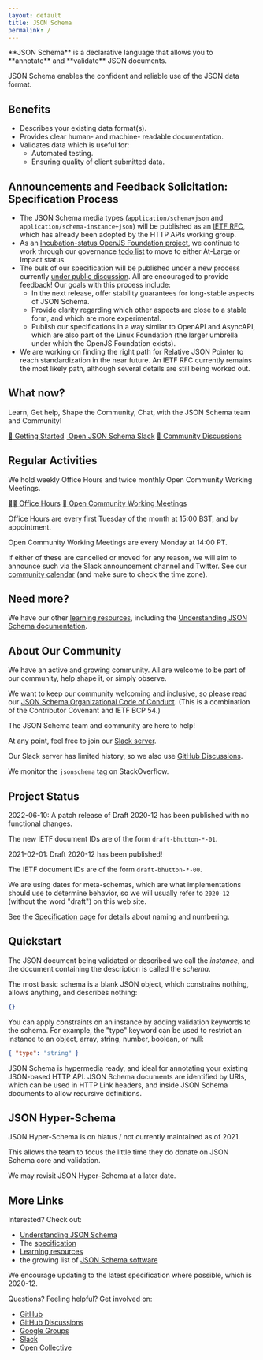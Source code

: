 ```yaml
---
layout: default
title: JSON Schema
permalink: /
---
```


<div class="text-center">
**JSON Schema** is a declarative language that allows you to **annotate** and **validate** JSON documents.

JSON Schema enables the confident and reliable use of the JSON data format.
</div>


## Benefits

<div class="block" markdown="1">

* Describes your existing data format(s).
* Provides clear human- and machine- readable documentation.
* Validates data which is useful for:
    * Automated testing.
    * Ensuring quality of client submitted data.

</div>

## Announcements and Feedback Solicitation: Specification Process

* The JSON Schema media types (`application/schema+json` and `application/schema-instance+json`) will be published as an [IETF RFC](https://datatracker.ietf.org/doc/draft-ietf-httpapi-rest-api-mediatypes/), which has already been adopted by the HTTP APIs working group.
* As an [Incubation-status OpenJS Foundation project](https://openjsf.org/projects/#incubating), we continue to work through our governance [todo list](https://github.com/json-schema-org/community/issues/129) to move to either At-Large or Impact status.
* The bulk of our specification will be published under a new process currently [under public discussion](https://github.com/orgs/json-schema-org/discussions/234).  All are encouraged to provide feedback!  Our goals with this process include:
    * In the next release, offer stability guarantees for long-stable aspects of JSON Schema.
    * Provide clarity regarding which other aspects are close to a stable form, and which are more experimental.
    * Publish our specifications in a way similar to OpenAPI and AsyncAPI, which are also part of the Linux Foundation (the larger umbrella under which the OpenJS Foundation exists).
* We are working on finding the right path for Relative JSON Pointer to reach standardization in the near future.  An IETF RFC currently remains the most likely path, although several details are still being worked out.

## What now?

Learn, Get help, Shape the Community, Chat, with the JSON Schema team and Community!

<div class="wrapper text-center buttons">
    <a class="button border button-center" href="/learn/getting-started-step-by-step">👋 Getting Started</a>
    <a class="button border button-center" href="/slack" target="_blank"><img class="small-svg-logo" src="/assets/logo-slack.svg" height="1.3em" width="1.3em"> Open JSON Schema Slack</a>
    <a class="button border button-center" href="https://github.com/json-schema-org/community/discussions" target="_blank">💬 Community Discussions</a>
</div>

## Regular Activities

We hold weekly Office Hours and twice monthly Open Community Working Meetings.

<div class="wrapper text-center buttons">
    <a class="button border button-center" href="https://github.com/json-schema-org/community/discussions/34" target="_blank">🧑‍💻 Office Hours</a>
    <a class="button border button-center" href="https://github.com/json-schema-org/community/discussions/35" target="_blank">👷 Open Community Working Meetings</a>
</div>

Office Hours are every first Tuesday of the month at 15:00 BST, and by appointment.

Open Community Working Meetings are every Monday at 14:00 PT.

If either of these are cancelled or moved for any reason, we will aim to announce such via the Slack announcement channel and Twitter.
See our [community calendar](https://calendar.google.com/calendar/u/0/embed?src=c_8r4g9r3etmrmt83fm2gljbatos@group.calendar.google.com) (and make sure to check the time zone).

## Need more?

We have our other [learning resources](/learn), including the [Understanding JSON Schema documentation](/understanding-json-schema).

## About Our Community

We have an active and growing community. All are welcome to be part of our community, help shape it, or simply observe.

We want to keep our community welcoming and inclusive, so please read our [JSON Schema Organizational Code of Conduct](https://github.com/json-schema-org/.github/blob/main/CODE_OF_CONDUCT.md). (This is a combination of the Contributor Covenant and IETF BCP 54.)

The JSON Schema team and community are here to help!

At any point, feel free to join our [Slack server](/slack).

Our Slack server has limited history, so we also use [GitHub Discussions](https://github.com/json-schema-org/community/discussions).

We monitor the `jsonschema` tag on StackOverflow.

## Project Status

2022-06-10: A patch release of Draft 2020-12 has been published with no functional changes.

The new IETF document IDs are of the form `draft-bhutton-*-01`.

2021-02-01: Draft 2020-12 has been published!

The IETF document IDs are of the form `draft-bhutton-*-00`.

We are using dates for meta-schemas, which are what implementations should use to determine behavior,
so we will usually refer to `2020-12` (without the word "draft") on this web site.

See the [Specification page](specification.html) for details about naming and numbering.

## Quickstart

The JSON document being validated or described we call the *instance*, and the document containing the description is called the *schema*.

The most basic schema is a blank JSON object, which constrains nothing, allows anything, and describes nothing:

```json
{}
```

You can apply constraints on an instance by adding validation keywords to the schema. For example, the "type" keyword can be used to restrict an instance to an object, array, string, number, boolean, or null:

```json
{ "type": "string" }
```

JSON Schema is hypermedia ready, and ideal for annotating your existing JSON-based HTTP API. JSON Schema documents are identified by URIs, which can be used in HTTP Link headers, and inside JSON Schema documents to allow recursive definitions.

## JSON Hyper-Schema

JSON Hyper-Schema is on hiatus / not currently maintained as of 2021.

This allows the team to focus the little time they do donate on JSON Schema core and validation.

We may revisit JSON Hyper-Schema at a later date.

## More Links

Interested? Check out:

* [Understanding JSON Schema](/understanding-json-schema/)
* The [specification](./specification.md)
* [Learning resources](./learn/index.md)
* the growing list of [JSON Schema software](./implementations.md)

We encourage updating to the latest specification where possible, which is 2020-12.

Questions? Feeling helpful? Get involved on:

* [GitHub](https://github.com/json-schema-org/json-schema-spec)
* [GitHub Discussions](https://github.com/json-schema-org/community/discussions)
* [Google Groups](https://groups.google.com/forum/#!forum/json-schema)
* [Slack](/slack)
* [Open Collective](https://opencollective.com/json-schema)
